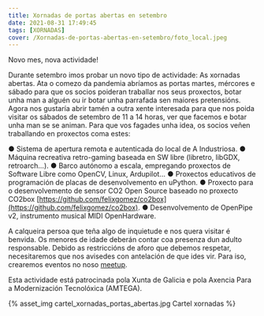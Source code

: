 ```yaml
---
title: Xornadas de portas abertas en setembro
date: 2021-08-31 17:49:45
tags: [XORNADAS]
cover: /Xornadas-de-portas-abertas-en-setembro/foto_local.jpeg
---
```


Novo mes, nova actividade!

Durante setembro imos probar un novo tipo de actividade: As xornadas abertas. Ata o comezo da pandemia abríamos as portas martes, mércores e sábado para que os socios poideran traballar nos seus proxectos, botar unha man a alguén ou ir botar unha parrafada sen maiores pretensións. Agora nos gustaría abrir tamén a outra xente interesada para que nos poida visitar os sábados de setembro de 11 a 14 horas, ver que facemos e botar unha man se se animan. Para que vos fagades unha idea, os socios veñen traballando en proxectos coma estes:

● Sistema de apertura remota e autenticada do local de A Industriosa.
● Máquina recreativa retro-gaming baseada en SW libre (libretro, libGDX, retroarch...).
● Barco autónomo a escala, empregando proxectos de Software Libre como OpenCV, Linux, Ardupilot...
● Proxectos educativos de programación de placas de desenvolvemento en uPython.
● Proxecto para o desenvolvemento de sensor CO2 Open Source baseado no proxecto CO2box [https://github.com/felixgomez/co2box](https://github.com/felixgomez/co2box).
● Desenvolvemento de OpenPipe v2, instrumento musical MIDI OpenHardware.

A calqueira persoa que teña algo de inquietude e nos quera visitar é benvida. Os menores de idade deberán contar coa presenza dun adulto responsable. Debido as restriccións de aforo que debemos respetar, necesitaremos que nos avisedes con antelación de que ides vir. Para iso, crearemos eventos no noso [meetup](https://www.meetup.com/es-ES/AIndustriosa).

Esta actividade está patrocinada pola Xunta de Galicia e pola Axencia Para a Modernización Tecnolóxica (AMTEGA).

{% asset_img cartel_xornadas_portas_abertas.jpg Cartel xornadas %}
